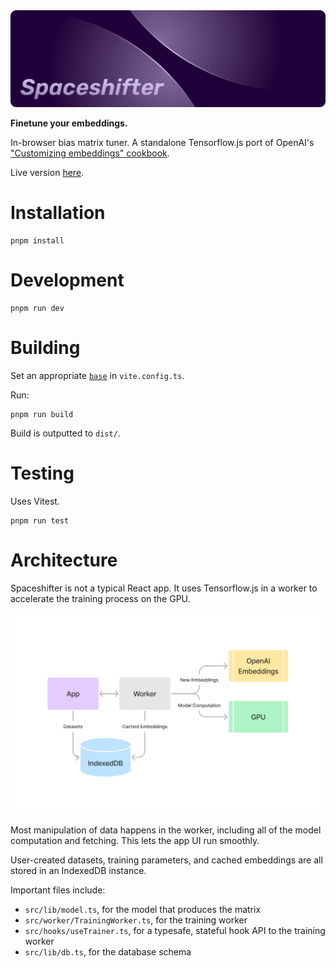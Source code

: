 <img src="./doc/banner.png" />

**Finetune your embeddings.**

In-browser bias matrix tuner. A standalone Tensorflow.js port of OpenAI's ["Customizing embeddings" cookbook](https://github.com/openai/openai-cookbook/blob/main/examples/Customizing_embeddings.ipynb).

Live version [here](https://a9.io/spaceshifter/).

# Installation

```
pnpm install
```

# Development

```
pnpm run dev
```

# Building

Set an appropriate [`base`](https://vitejs.dev/config/shared-options.html#base) in `vite.config.ts`.

Run:

```
pnpm run build
```

Build is outputted to `dist/`.

# Testing

Uses Vitest.

```
pnpm run test
```

# Architecture

Spaceshifter is not a typical React app. It uses Tensorflow.js in a worker to accelerate the training process on the GPU.

<img src="./doc/diagram.png" />

Most manipulation of data happens in the worker, including all of the model computation and fetching. This lets the app UI run smoothly.

User-created datasets, training parameters, and cached embeddings are all stored in an IndexedDB instance.

Important files include:

* `src/lib/model.ts`, for the model that produces the matrix
* `src/worker/TrainingWorker.ts`, for the training worker
* `src/hooks/useTrainer.ts`, for a typesafe, stateful hook API to the training worker
* `src/lib/db.ts`, for the database schema